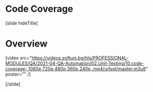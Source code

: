 # Code Coverage

[slide hideTitle]

# Overview

[video src="https://videos.softuni.bg/hls/PROFESSIONAL-MODULES/QA/2021-04-QA-Automation/02.Unit-Testing/10.code-coverage-,1080p,720p,480p,360p,240p,.mp4/urlset/master.m3u8" poster="" /]



[/slide]